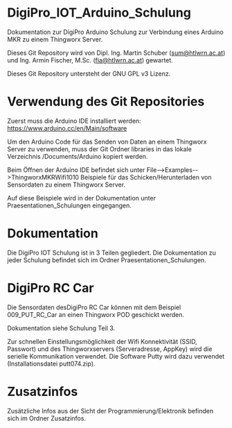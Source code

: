 # DigiPro_IOT_Arduino_Schulung
 Dokumentation zur DigiPro Arduino Schulung zur Verbindung eines Arduino MKR zu einem Thingworx Server.

Dieses Git Repository wird von Dipl. Ing. Martin Schuber (sum@htlwrn.ac.at) und Ing. Armin Fischer, M.Sc. (fia@htlwrn.ac.at) gewartet.

Dieses Git Repository untersteht der GNU GPL v3 Lizenz.

# Verwendung des Git Repositories
Zuerst muss die Arduino IDE installiert werden: https://www.arduino.cc/en/Main/software

Um den Arduino Code für das Senden von Daten an einem Thingworx Server zu verwenden, muss der Git Ordner libraries in das lokale Verzeichnis /Documents/Arduino kopiert werden.

Beim Öffnen der Arduino IDE befindet sich unter File-->Examples-->ThingworxMKRWifi1010 Beispiele für das Schicken/Herunterladen von Sensordaten zu einem Thingworx Server.

Auf diese Beispiele wird in der Dokumentation unter Praesentationen_Schulungen eingegangen.

# Dokumentation
Die DigiPro IOT Schulung ist in 3 Teilen gegliedert. Die Dokumentation zu jeder Schulung befindet sich im Ordner Praesentationen_Schulungen.

# DigiPro RC Car
Die Sensordaten desDigiPro RC Car können mit dem Beispiel 009_PUT_RC_Car an einen Thingworx POD geschickt werden. 

Dokumentation siehe Schulung Teil 3.

Zur schnellen Einstellungsmöglichkeit der Wifi Konnektivität (SSID, Passwort) und des Thingworxservers (Serveradresse, AppKey) wird die serielle Kommunikation verwendet. Die Software Putty wird dazu verwendet (Installationsdatei putt074.zip).

# Zusatzinfos
Zusätzliche Infos aus der Sicht der Programmierung/Elektronik befinden sich im Ordner Zusatzinfos.

